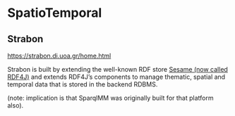 # SpatioTemporal

## Strabon
https://strabon.di.uoa.gr/home.html

Strabon is built by extending the well-known RDF store [Sesame (now called RDF4J)](http://rdf4j.org/) and extends RDF4J’s components to manage thematic, spatial and temporal data that is stored in the backend RDBMS.

(note: implication is that SparqlMM was originally built for that platform also).

